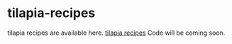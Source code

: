 # tilapia-recipes
tilapia recipes are available here. <a href="https://metavideos.com/video/66739837/parmesan-crusted-tilapia-recipe">tilapia recipes</a>
Code will be coming soon.

